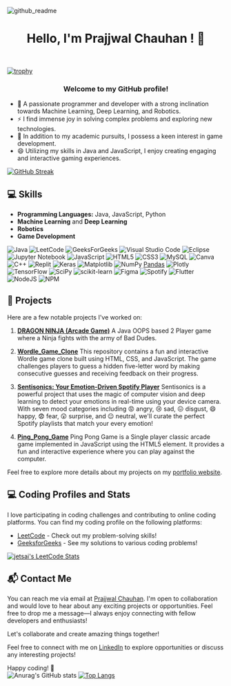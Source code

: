 <!--
**Prajjwal-Chauhan/Prajjwal-Chauhan** is a ✨ _special_ ✨ repository because its `README.md` (this file) appears on your GitHub profile.

Here are some ideas to get you started:

- 🔭 I’m currently working on ...
- 🌱 I’m currently learning ...
- 👯 I’m looking to collaborate on ...
- 🤔 I’m looking for help with ...
- 💬 Ask me about ...
- 📫 How to reach me: ...
- 😄 Pronouns: ...
- ⚡ Fun fact: ...
-->
![github_readme](https://github.com/Prajjwal-Chauhan/Prajjwal-Chauhan/assets/83890311/94c88454-568a-4fb0-86f6-f11a3f8af2a2)
<h1 align="center">
<!-- <p align="center"> -->
  Hello, I'm Prajjwal Chauhan ! 👋</h1><br>
<!-- </p> -->

[![trophy](https://github-profile-trophy.vercel.app/?username=Prajjwal-Chauhan&row=1&column=8&theme=darkhub&no-frame=true&no-bg=true)](https://github.com/Prajjwal-Chauhan)

<h3>
<p align="center">
  Welcome to my GitHub profile!
</p>
</h3>

- 🔭 A passionate programmer and developer with a strong inclination towards Machine Learning, Deep Learning, and Robotics. 
- ⚡ I find immense joy in solving complex problems and exploring new technologies. 
- 🌱 In addition to my academic pursuits, I possess a keen interest in game development. 
- 😄 Utilizing my skills in Java and JavaScript, I enjoy creating engaging and interactive gaming experiences.

[![GitHub Streak](http://github-readme-streak-stats.herokuapp.com?user=Prajjwal-Chauhan&theme=github-dark&hide_border=true&date_format=M%20j%5B%2C%20Y%5D&card_width=1000)](https://git.io/streak-stats)
<!--[![Ashutosh's github activity graph](https://github-readme-activity-graph.vercel.app/graph?username=Prajjwal-Chauhan&theme=github-compact&custom_title=This%20is%20a%20title&hide_border=true)](https://github.com/Prajjwal-Chauhan/github-readme-activity-graph)-->

## 💻 Skills   
<!--[![My Skills](https://skills.thijs.gg/icons?i=js,html,css,figma,git,java,mysql,r,mongodb,py,nodejs)](https://skills.thijs.gg)-->

- **Programming Languages:** Java, JavaScript, Python
- **Machine Learning** and **Deep Learning**
- **Robotics**
- **Game Development**</br>

![Java](https://img.shields.io/badge/java-%23ED8B00.svg?style=for-the-badge&logo=openjdk&logoColor=white)
![LeetCode](https://img.shields.io/badge/LeetCode-000000?style=for-the-badge&logo=LeetCode&logoColor=#d16c06)
![GeeksForGeeks](https://img.shields.io/badge/GeeksforGeeks-gray?style=for-the-badge&logo=geeksforgeeks&logoColor=35914c)
![Visual Studio Code](https://img.shields.io/badge/Visual%20Studio%20Code-0078d7.svg?style=for-the-badge&logo=visual-studio-code&logoColor=white)
![Eclipse](https://img.shields.io/badge/Eclipse-FE7A16.svg?style=for-the-badge&logo=Eclipse&logoColor=white)
![Jupyter Notebook](https://img.shields.io/badge/jupyter-%23FA0F00.svg?style=for-the-badge&logo=jupyter&logoColor=white)
![JavaScript](https://img.shields.io/badge/javascript-%23323330.svg?style=for-the-badge&logo=javascript&logoColor=%23F7DF1E)
![HTML5](https://img.shields.io/badge/html5-%23E34F26.svg?style=for-the-badge&logo=html5&logoColor=white)
![CSS3](https://img.shields.io/badge/css3-%231572B6.svg?style=for-the-badge&logo=css3&logoColor=white)
![MySQL](https://img.shields.io/badge/mysql-%2300f.svg?style=for-the-badge&logo=mysql&logoColor=white)
![Canva](https://img.shields.io/badge/Canva-%2300C4CC.svg?style=for-the-badge&logo=Canva&logoColor=white)
![C++](https://img.shields.io/badge/c++-%2300599C.svg?style=for-the-badge&logo=c%2B%2B&logoColor=white)
![Replit](https://img.shields.io/badge/Replit-DD1200?style=for-the-badge&logo=Replit&logoColor=white)
![Keras](https://img.shields.io/badge/Keras-%23D00000.svg?style=for-the-badge&logo=Keras&logoColor=white)
![Matplotlib](https://img.shields.io/badge/Matplotlib-%23ffffff.svg?style=for-the-badge&logo=Matplotlib&logoColor=black)
![NumPy](https://img.shields.io/badge/numpy-%23013243.svg?style=for-the-badge&logo=numpy&logoColor=white)
[Pandas](https://img.shields.io/badge/pandas-%23150458.svg?style=for-the-badge&logo=pandas&logoColor=white)
![Plotly](https://img.shields.io/badge/Plotly-%233F4F75.svg?style=for-the-badge&logo=plotly&logoColor=white)
![TensorFlow](https://img.shields.io/badge/TensorFlow-%23FF6F00.svg?style=for-the-badge&logo=TensorFlow&logoColor=white)
![SciPy](https://img.shields.io/badge/SciPy-%230C55A5.svg?style=for-the-badge&logo=scipy&logoColor=%white)
![scikit-learn](https://img.shields.io/badge/scikit--learn-%23F7931E.svg?style=for-the-badge&logo=scikit-learn&logoColor=white)
![Figma](https://img.shields.io/badge/figma-%23F24E1E.svg?style=for-the-badge&logo=figma&logoColor=white)
![Spotify](https://img.shields.io/badge/Spotify-1ED760?style=for-the-badge&logo=spotify&logoColor=white)
![Flutter](https://img.shields.io/badge/Flutter-%2302569B.svg?style=for-the-badge&logo=Flutter&logoColor=white)
![NodeJS](https://img.shields.io/badge/node.js-6DA55F?style=for-the-badge&logo=node.js&logoColor=white)
![NPM](https://img.shields.io/badge/NPM-%23CB3837.svg?style=for-the-badge&logo=npm&logoColor=white)
<!--![Github Pages](https://img.shields.io/badge/github%20pages-121013?style=for-the-badge&logo=github&logoColor=white)-->
<!--![GitHub](https://img.shields.io/badge/github-%23121011.svg?style=for-the-badge&logo=github&logoColor=white)-->
<!--![Epic Games](https://img.shields.io/badge/epicgames-%23313131.svg?style=for-the-badge&logo=epicgames&logoColor=white)
![EA](https://img.shields.io/badge/ea-%23000000.svg?style=for-the-badge&logo=ea&logoColor=white)
![Riot Games](https://img.shields.io/badge/riotgames-D32936.svg?style=for-the-badge&logo=riotgames&logoColor=white)
![Steam](https://img.shields.io/badge/steam-%23000000.svg?style=for-the-badge&logo=steam&logoColor=white)
![Unity](https://img.shields.io/badge/unity-%23000000.svg?style=for-the-badge&logo=unity&logoColor=white)
![Unreal Engine](https://img.shields.io/badge/unrealengine-%23313131.svg?style=for-the-badge&logo=unrealengine&logoColor=white)
![Medium](https://img.shields.io/badge/Medium-12100E?style=for-the-badge&logo=medium&logoColor=white)-->


## 🚀 Projects

Here are a few notable projects I've worked on:

1. **[DRAGON NINJA (Arcade Game)](https://github.com/Prajjwal-Chauhan/ArcadeGame_DragonNinja)** A Java OOPS based 2 Player game where a Ninja fights with the army of Bad Dudes.

2. **[Wordle_Game_Clone](https://github.com/Prajjwal-Chauhan/Wordle-Clone)**
This repository contains a fun and interactive Wordle game clone built using HTML, CSS, and JavaScript. The game challenges players to guess a hidden five-letter word by making consecutive guesses and receiving feedback on their progress.

3. **[Sentisonics: Your Emotion-Driven Spotify Player](https://github.com/Prajjwal-Chauhan/Sentisonics_Your-Emotion-Driven-Spotify-Player)**
Sentisonics is a powerful project that uses the magic of computer vision and deep learning to detect your emotions in real-time using your device camera. With seven mood categories including 😡 angry, 😢 sad, 😖 disgust, 😄 happy, 😨 fear, 😲 surprise, and 😐 neutral, we'll curate the perfect Spotify playlists that match your every emotion!

4. **[Ping_Pong_Game](https://github.com/Prajjwal-Chauhan/Ping-Pong_Game)**
Ping Pong Game is a Single player classic arcade game implemented in JavaScript using the HTML5 element. It provides a fun and interactive experience where you can play against the computer.
<!--3. **[Project Name]** - [Brief description of the project and its objectives.]-->

Feel free to explore more details about my projects on my [portfolio website](https://prajjwal-chauhan.github.io/PrajjwalChauhan_portfolio/).


## 💻 Coding Profiles and Stats

I love participating in coding challenges and contributing to online coding platforms. You can find my coding profile on the following platforms:

- [LeetCode](https://leetcode.com/prajjwalchauhan_09/) - Check out my problem-solving skills!
- [GeeksforGeeks](https://auth.geeksforgeeks.org/user/prajjwalchauhan_09/practice) - See my solutions to various coding problems!

<!--![Leetcode Stats](https://leetcard.jacoblin.cool/prajjwalchauhan_09?ext=heatmap)-->
[![jetsai's LeetCode Stats](https://leetcode-stats.vercel.app/api?username=prajjwalchauhan_09&theme=Dark&width=500)](https://leetcode.com/prajjwalchauhan_09/)
<!--![](https://leetcard.jacoblin.cool/prajjwalchauhan_09?width=1000&height=height/3&border=0&radius=20&ext=contest)-->
<!-- - [LinkedIn](https://www.linkedin.com/in/[YourUsername]/) - Connect with me professionally and let's expand our network! -->


## 📬 Contact Me

You can reach me via email at [Prajjwal Chauhan](prajjwalchauhan94017@gmail.com). I'm open to collaboration and would love to hear about any exciting projects or opportunities. Feel free to drop me a message—I always enjoy connecting with fellow developers and enthusiasts!

Let's collaborate and create amazing things together!

Feel free to connect with me on [LinkedIn](https://www.linkedin.com/in/prajjwal-chauhan-0a4ba820a/) to explore opportunities or discuss any interesting projects!

Happy coding! 🚀\
![Anurag's GitHub stats](https://github-readme-stats.vercel.app/api?username=Prajjwal-Chauhan&show_icons=true&theme=transparent&hide_border=true&width=500)
[![Top Langs](https://github-readme-stats.vercel.app/api/top-langs/?username=Prajjwal-Chauhan&layout=compact&theme=transparent&hide_border=true)](https://github.com/anuraghazra/github-readme-stats)
